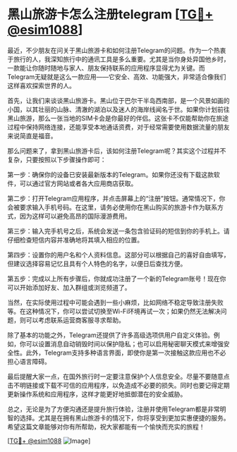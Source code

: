 # 黑山旅游卡怎么注册telegram [[TG💪+ @esim1088](https://t.me/s/esim1088)]

最近，不少朋友在问关于黑山旅游卡和如何注册Telegram的问题。作为一个热衷于旅行的人，我深知旅行中的通讯工具是多么重要。尤其是当你身处异国他乡时，一款能让你随时随地与家人、朋友保持联系的应用程序显得尤为关键。而Telegram无疑就是这么一款应用——它安全、高效、功能强大，非常适合像我们这样喜欢探索世界的人。

首先，让我们来谈谈黑山旅游卡。黑山位于巴尔干半岛西南部，是一个风景如画的小国，以其壮丽的山脉、清澈的湖泊以及迷人的海岸线闻名于世。如果你计划前往黑山旅游，那么一张当地的SIM卡会是你最好的伴侣。这张卡不仅能帮助你在旅途过程中保持网络连接，还能享受本地通话资费，对于经常需要使用数据流量的朋友来说简直是福音。

那么问题来了，拿到黑山旅游卡后，该如何注册Telegram呢？其实这个过程并不复杂，只要按照以下步骤操作即可：

第一步：确保你的设备已安装最新版本的Telegram。如果你还没有下载这款软件，可以通过官方网站或者各大应用商店获取。

第二步：打开Telegram应用程序，并点击屏幕上的“注册”按钮。通常情况下，你会被要求输入手机号码。在这里，请务必使用你在黑山购买的旅游卡作为联系方式，因为这样可以避免高昂的国际漫游费用。

第三步：输入完手机号之后，系统会发送一条包含验证码的短信到你的手机上。请仔细检查短信内容并准确地将其填入相应的位置。

第四步：设置你的用户名和个人资料信息。这部分可以根据自己的喜好自由填写，但建议选择容易记忆且具有个人特色的名字，以便日后查找方便。

第五步：完成以上所有步骤后，你就成功注册了一个新的Telegram账号！现在你可以开始添加好友、加入群组或浏览频道了。

当然，在实际使用过程中可能会遇到一些小麻烦，比如网络不稳定导致注册失败等。在这种情况下，你可以尝试切换至Wi-Fi环境再试一次；如果仍然无法解决问题，则可以考虑联系运营商客服寻求帮助。

除了基本的功能之外，Telegram还提供了许多高级选项供用户自定义体验。例如，你可以设置消息自动销毁时间以保护隐私；也可以启用秘密聊天模式来增强安全性。此外，Telegram支持多种语言界面，即使你是第一次接触这款应用也不必担心语言障碍。

最后提醒大家一点，在国外旅行时一定要注意保护个人信息安全。尽量不要随意点击不明链接或下载不可信的应用程序，以免造成不必要的损失。同时也要记得定期更新操作系统和应用程序，这样才能更好地抵御潜在的安全威胁。

总之，无论是为了方便沟通还是提升旅行体验，注册并使用Telegram都是非常明智的选择。尤其是在拥有黑山旅游卡的情况下，你将享受到更加实惠便捷的服务。希望这篇文章能够对你有所帮助，祝大家都能有一个愉快而充实的旅程！

[[TG💪+ @esim1088](https://t.me/s/esim1088) ![Image](https://i.postimg.cc/4NQfJmqS/Snipaste-2025-05-13-00-14-12.png)]